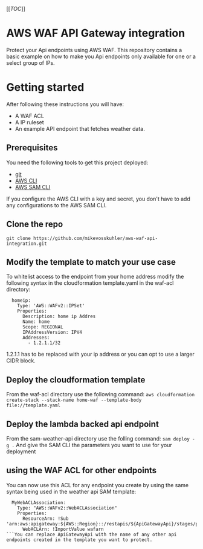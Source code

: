 [[_TOC_]]

# AWS WAF API Gateway integration
Protect your Api endpoints using AWS WAF. 
This repository contains a basic example on how to make you Api endpoints only available for one or a select group of IPs. 

# Getting started
After following these instructions you will have:
- A WAF ACL
- A IP ruleset
- An example API endpoint that fetches weather data. 

## Prerequisites
You need the following tools to get this project deployed:
- [git](https://git-scm.com/downloads)
- [AWS CLI](https://aws.amazon.com/cli/)
- [AWS SAM CLI](https://docs.aws.amazon.com/serverless-application-model/latest/developerguide/serverless-sam-cli-install.html)

If you configure the AWS CLI with a key and secret, you don't have to add any configurations to the AWS SAM CLI. 

## Clone the repo
`git clone https://github.com/mikevosskuhler/aws-waf-api-integration.git`

## Modify the template to match your use case
To whitelist access to the endpoint from your home address modify the following syntax in the cloudformation template.yaml in the waf-acl directory:
```
  homeip:
    Type: 'AWS::WAFv2::IPSet'
    Properties:
      Description: home ip Addres
      Name: home
      Scope: REGIONAL
      IPAddressVersion: IPV4
      Addresses:
        - 1.2.1.1/32
```

1.2.1.1 has to be replaced with your ip address or you can opt to use a larger CIDR block.

## Deploy the cloudformation template
From the waf-acl directory use the following command:
`aws cloudformation create-stack --stack-name home-waf --template-body file://template.yaml`

## Deploy the lambda backed api endpoint
From the sam-weather-api directory use the folling command:
`sam deploy -g .`
And give the SAM CLI the parameters you want to use for your deployment

## using the WAF ACL for other endpoints
You can now use this ACL for any endpoint you create by using the same syntax being used in the weather api SAM template:
```
  MyWebACLAssociation:
    Type: "AWS::WAFv2::WebACLAssociation"
    Properties:
      ResourceArn: !Sub 'arn:aws:apigateway:${AWS::Region}::/restapis/${ApiGatewayApi}/stages/prod'
      WebACLArn: !ImportValue wafarn
```You can replace ApiGatewayApi with the name of any other api endpoints created in the template you want to protect. 